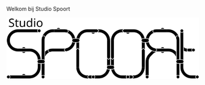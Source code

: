 Welkom bij Studio Spoort

<picture>
  <source srcset="/assets/images/logo-white.svg" media="(prefers-color-scheme: dark)">
  <img src="/assets/images/logo.svg">
</picture>